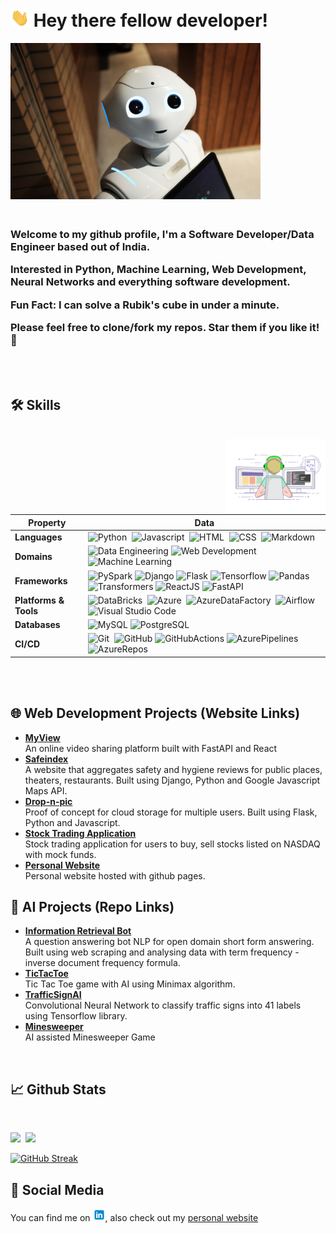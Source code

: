 # <img src="static/Hi.gif" width="30px"/> Hey there fellow developer!

<!--- Photo by <a href="https://unsplash.com/@agk42?utm_source=unsplash&utm_medium=referral&utm_content=creditCopyText">Alex Knight</a> on <a href="https://unsplash.com/s/photos/robot?utm_source=unsplash&utm_medium=referral&utm_content=creditCopyText">Unsplash</a>
--->
<img src="static/header.jpg" alt="header" width="400px" height="250px"/>

<h3>
<br>
Welcome to my github profile, I'm a Software Developer/Data Engineer based out of India.

Interested in Python, Machine Learning, Web Development, Neural Networks and everything software development.

Fun Fact: I can solve a Rubik's cube in under a minute.

Please feel free to clone/fork my repos. Star them if you like it!🤩


</h3>
<br>
<br>

<!---Emoji icons sourced from https://emojipedia.org --->

## 🛠 Skills
<br>
<div id="skill_stack">
<!--Image sourced from https://dribbble.com/shots/4171367-Coding-Freak#-->

<img alt="Night Coding" height="120px" src="static/coding.gif" align="right"/>

Property | Data
--- | ---
**Languages** | ![Python](https://img.shields.io/badge/Python-05122A?style=flat&logo=python)&nbsp; ![Javascript](https://img.shields.io/badge/Javascript-05122A?style=flat&logo=Javascript)&nbsp; ![HTML](https://img.shields.io/badge/-HTML-05122A?style=flat&logo=HTML5)&nbsp; ![CSS](https://img.shields.io/badge/-CSS-05122A?style=flat&logo=CSS3&logoColor=1572B6)&nbsp; ![Markdown](https://img.shields.io/badge/-Markdown-05122A?style=flat&logo=markdown)&nbsp;
**Domains** | ![Data Engineering](https://img.shields.io/badge/-Data%20Engineering-05122A?style=flat)&nbsp;![Web Development](https://img.shields.io/badge/-Web%20Development-05122A?style=flat)&nbsp;![Machine Learning](https://img.shields.io/badge/-Machine%20Learning-05122A?style=flat)&nbsp;
**Frameworks** | ![PySpark](https://img.shields.io/badge/Pyspark-05122A?style=flat&logo=apachespark) ![Django](https://img.shields.io/badge/-Django-05122A?style=flat&logo=django&logoColor=092E20)&nbsp;![Flask](https://img.shields.io/badge/-Flask-05122A?style=flat&logo=flask)&nbsp;![Tensorflow](https://img.shields.io/badge/Tensorflow-05122A?style=flat&logo=Tensorflow)&nbsp;![Pandas](https://img.shields.io/badge/Pandas-05122A?style=flat&logo=Pandas)&nbsp; ![Transformers](https://img.shields.io/badge/-Transformers-05122A?style=flat&logo=transformers&logoColor=007ACC) ![ReactJS](https://img.shields.io/badge/-ReactJs-05122A?style=flat&logo=react)&nbsp;![FastAPI](https://img.shields.io/badge/-FastAPI-05122A?style=flat&logo=fastapi)&nbsp;
**Platforms & Tools** | ![DataBricks](https://img.shields.io/badge/Databricks-05122A?style=flat&logo=databricks&logoColor=007ACC)&nbsp; ![Azure](https://img.shields.io/badge/Microsoft_Azure-05122A?style=flat&logo=microsoft-azure)&nbsp; ![AzureDataFactory](https://img.shields.io/badge/AzureDataFactory-05122A?style=flat&logo=microsoftazure)&nbsp; ![Airflow](https://img.shields.io/badge/ApacheAirflow-05122A?style=flat&logo=ApacheAirflow)&nbsp; ![Visual Studio Code](https://img.shields.io/badge/-Visual%20Studio%20Code-05122A?style=flat&logo=visual-studio-code&logoColor=007ACC)&nbsp;
**Databases** |![MySQL](https://img.shields.io/badge/-MySQL-05122A?style=flat&logo=mysql&logoColor=007ACC)&nbsp;![PostgreSQL](https://img.shields.io/badge/-PostgreSQ-05122A?style=flat&logo=postgresql&logoColor=007ACC)&nbsp;
**CI/CD** | ![Git](https://img.shields.io/badge/-Git-05122A?style=flat&logo=git)&nbsp; ![GitHub](https://img.shields.io/badge/-GitHub-05122A?style=flat&logo=github)&nbsp;![GitHubActions](https://img.shields.io/badge/-GitHub%20Actions-05122A?style=flat&logo=github)&nbsp;![AzurePipelines](https://img.shields.io/badge/Azure%20Pipelines-05122A?style=flat&logo=microsoftazure)&nbsp;![AzureRepos](https://img.shields.io/badge/-Azure%20Repos-05122A?style=flat&logo=microsoftazure)&nbsp;

</div>


<br>
<br>

## 🌐 Web Development Projects (Website Links)

 <ul>
    <li><a href="https://github.com/prithvijitguha/MyView" target="_blank"><b>MyView</b></a></li>
    An online video sharing platform built with FastAPI and React
    <li><a href="http://safeindex.herokuapp.com/" target="_blank"><b>Safeindex</b></a></li>
    A website that aggregates safety and hygiene reviews for public places, theaters, restaurants. Built using Django, Python and Google Javascript Maps API.
    <li><a href="https://drop-n-pic.herokuapp.com/" target="_blank" ><b>Drop-n-pic</b></a></li>
    Proof of concept for cloud storage for multiple users. Built using Flask, Python and Javascript.
    <li><a href="https://cs50-finance-pj.herokuapp.com/" target="_blank" ><b>Stock Trading Application</b></a></li>
    Stock trading application for users to buy, sell stocks listed on NASDAQ with mock funds.
    <li><a href="https://prithvijitguha.github.io/" target="_blank" ><b>Personal Website</b></a></li>
    Personal website hosted with github pages.
</ul>

## 🤖 AI Projects (Repo Links)


<ul>
    <li><a href="https://github.com/prithvijitguha/Information-Retrieval-Bot" target="_blank"><b>Information Retrieval Bot</b></a></li>
    A question answering bot NLP for open domain short form answering. Built using web scraping and analysing data with term frequency - inverse document frequency formula.
    <li><a href="https://github.com/prithvijitguha/tictactoe" target="_blank" ><b>TicTacToe</b></a></li>
    Tic Tac Toe game with AI using Minimax algorithm.
    <li><a href="https://github.com/prithvijitguha/TrafficSignAI" target="_blank" ><b>TrafficSignAI</b></a></li>
    Convolutional Neural Network to classify traffic signs into 41 labels using Tensorflow library.
    <li><a href="https://github.com/prithvijitguha/minesweeper" target="_blank" ><b>Minesweeper</b></a></li>
    AI assisted Minesweeper Game


</ul>
<br>

## 📈 Github Stats
<br>
<p>
<img height="200px" src="https://github-readme-stats.vercel.app/api/top-langs/?username=prithvijitguha&show_icons=true&theme=tokyonight&hide=html,Makefile">&nbsp;
<img height="150px" src="https://github-readme-stats.vercel.app/api?username=prithvijitguha&show_icons=true&theme=tokyonight&hide=contribs">
</p>


[![GitHub Streak](https://github-readme-streak-stats.herokuapp.com/?user=prithvijitguha&theme=tokyonight)](https://git.io/streak-stats)

## 📱 Social Media

<!--Icon sourced from https://icons8.com/icon/13930/linkedin> -->
You can find me on <a target="_blank" href="https://www.linkedin.com/in/prithvijit-guha-4a65b03a/"><img src="static/linkedin_logo.png" width="20px"></a>, also check out my <a target="_blank" href="https://prithvijitguha.github.io/">personal website</a>










